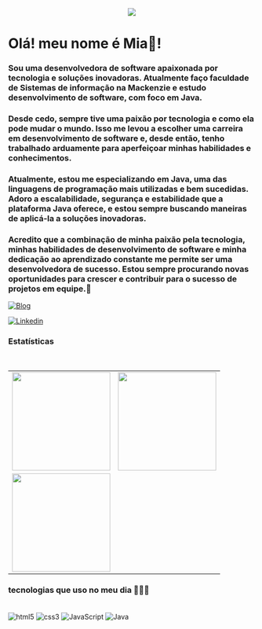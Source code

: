 <div align='center'> <img src="https://i.pinimg.com/564x/60/f0/cb/60f0cbe9c0b58e012c5171f509967619.jpg"/></div>



# Olá! meu nome é Mia👋!  
### Sou uma desenvolvedora de software apaixonada por tecnologia e soluções inovadoras. Atualmente faço faculdade de Sistemas de informação na Mackenzie e estudo desenvolvimento de software, com foco em Java.
### Desde cedo, sempre tive uma paixão por tecnologia e como ela pode mudar o mundo. Isso me levou a escolher uma carreira em desenvolvimento de software e, desde então, tenho trabalhado arduamente para aperfeiçoar minhas habilidades e conhecimentos.

### Atualmente, estou me especializando em Java, uma das linguagens de programação mais utilizadas e bem sucedidas. Adoro a escalabilidade, segurança e estabilidade que a plataforma Java oferece, e estou sempre buscando maneiras de aplicá-la a soluções inovadoras.

### Acredito que a combinação de minha paixão pela tecnologia, minhas habilidades de desenvolvimento de software e minha dedicação ao aprendizado constante me permite ser uma desenvolvedora de sucesso. Estou sempre procurando novas oportunidades para crescer e contribuir para o sucesso de projetos em equipe.🐇





[![Blog](https://img.shields.io/website-up-down-green-red/http/monip.org.svg)]("portfólio2421342322.000webhostapp.com")

[![Linkedin](https://img.shields.io/badge/LinkedIn-0077B5?style=for-the-badge&logo=linkedin&logoColor=white)](https://teste.com.br)


### Estatísticas

<br>

<table cellpadding="0">
  <tr style="padding: 0">
    <!-- GitHub Stats Card -->  
    <td valign="top"><img height="200" src="https://github-readme-stats.vercel.app/api?username=FindMia2&show_icons=true&include_all_commits=true&count_private=true&theme=onedark&hide_border=true&bg_color=0D1117"/></td>
    <!-- Github Top Languages -->
      <td valign="top"><img height="200" src="https://github-readme-stats.vercel.app/api/top-langs?username=FindMia2&show_icons=true&include_all_commits=true&count_private=true&theme=onedark&hide_border=true&bg_color=0D1117&layout=compact"/></td>
      <tr style="padding: 0">
    <!-- GitHub Stats Card -->  
    <td valign="top"><img height="200" src="https://github-readme-streak-stats.herokuapp.com/?user=FindMia2&theme=onedark&hide_border=true&stroke=0000&background=0D1117&ring=e05397&fire=e05397&currStreakLabel=e05397"/></td>
    <!-- Github Top Languages -->
    
</td>
  </tr>
</table>


### tecnologias que uso no meu dia 👩🏼‍💻

<div style="display: inline_block"> <br/>

<img align="center" alt="html5" src="https://img.shields.io/badge/HTML5-E34F26?style=for-the-badge&logo=html5&logoColor=white"/>
  
<img align="center" alt="css3" src="https://img.shields.io/badge/CSS3-1572B6?style=for-the-badge&logo=css3&logoColor=white"/>
  
<img align="center" alt="JavaScript" src="https://img.shields.io/badge/JavaScript-F7DF1E?style=for-the-badge&logo=javascript&logoColor=black"/>
  
<img align="center" alt="Java" src="https://img.shields.io/badge/Java-ED8B00?style=for-the-badge&logo=java&logoColor=white"/>

</div>

